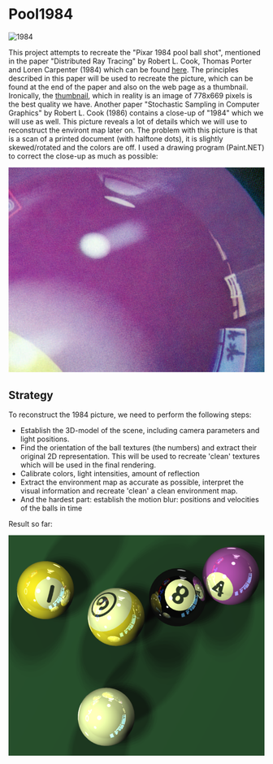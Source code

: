 Pool1984
========

![1984](http://graphics.pixar.com/library/DistributedRayTracing/thumbNail.png)

This project attempts to recreate the "Pixar 1984 pool ball shot", mentioned in the paper "Distributed
Ray Tracing" by Robert L. Cook, Thomas Porter and Loren Carpenter (1984) which can be found [here](https://graphics.pixar.com/library/DistributedRayTracing/). The principles described in this paper will be used to recreate the picture, 
which can be found at the end of the paper and also on the web page as a thumbnail. Ironically, the
[thumbnail](http://graphics.pixar.com/library/DistributedRayTracing/thumbNail.png), which in reality is an image of 778x669 pixels is the best quality we have.
Another paper "Stochastic Sampling in Computer Graphics" by Robert L. Cook (1986) contains a close-up 
of "1984" which we will use as well. This picture reveals a lot of details which we will use
to reconstruct the environt map later on. The problem with this picture is that is a scan of a printed
document (with halftone dots), it is slightly skewed/rotated and the colors are off. I used a drawing
program (Paint.NET) to correct the close-up as much as possible:

![Close-up corrected](./Documentation/Close-up%20corrected.png)

Strategy
--------
To reconstruct the 1984 picture, we need to perform the following steps:
* Establish the 3D-model of the scene, including camera parameters and light positions.
* Find the orientation of the ball textures (the numbers) and extract their original 2D representation.
This will be used to recreate 'clean' textures which will be used in the final rendering.
* Calibrate colors, light intensities, amount of reflection
* Extract the environment map as accurate as possible, interpret the visual information and recreate
'clean' a clean environment map.
* And the hardest part: establish the motion blur: positions and velocities of the balls in time



Result so far:

![Result](./Documentation/Result.png)


